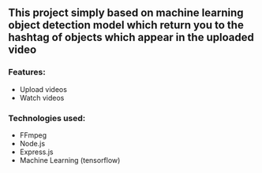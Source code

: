 ## This project simply based on machine learning object detection model which return you to the hashtag of objects which appear in the uploaded video

### Features:
- Upload videos
- Watch videos

### Technologies used:
- FFmpeg
- Node.js
- Express.js
- Machine Learning (tensorflow)

